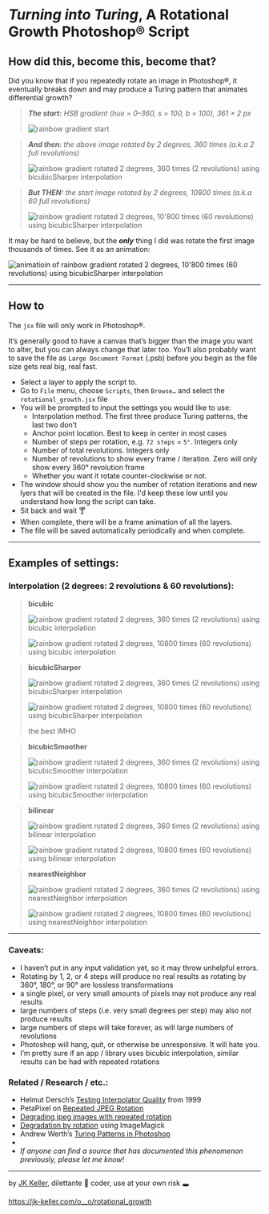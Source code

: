 # *Turning into Turing*, A Rotational Growth Photoshop® Script

## How did this, become this, become that?

Did you know that if you repeatedly rotate an image in Photoshop®, it eventually breaks down and may produce a Turing pattern that animates differential growth?

> ***The start:** HSB gradient (hue = 0–360, s = 100, b = 100), 361 × 2 px*
> 
> ![rainbow gradient start](zzz--example_images/hsb_361x2_rainbow-start.png)

> ***And then:** the above image rotated by 2 degrees, 360 times (a.k.a 2 full revolutions)*
> 
> ![rainbow gradient rotated 2 degrees, 360 times (2 revolutions) using bicubicSharper interpolation](zzz--example_images/hsb_361x2_rainbow-2deg-2rev-bicubicsharper.png)

> ***But THEN:** the start image rotated by 2 degrees, 10800 times (a.k.a 60 full revolutions)*
> 
> ![rainbow gradient rotated 2 degrees, 10'800 times (60 revolutions) using bicubicSharper interpolation](zzz--example_images/hsb_361x2_rainbow-2deg-60rev-bicubicsharper.png)

It may be hard to believe, but the ***only*** thing I did was rotate the first image thousands of times. See it as an animation:

![animatioin of rainbow gradient rotated 2 degrees, 10'800 times (60 revolutions) using bicubicSharper interpolation](zzz--example_images/hsb_361x2_rainbow-2deg-60rev-bicubicsharper-reduced.gif)

---

## How to

The `jsx` file will only work in Photoshop®.

It’s generally good to have a canvas that’s bigger than the image you want to alter, but you can always change that later too. You’ll also probably want to save the file as `Large Document Format` (.psb) before you begin as the file size gets real big, real fast.

- Select a layer to apply the script to.
- Go to `File` menu, choose `Scripts`, then `Browse…` and select the `rotational_growth.jsx` file
- You will be prompted to input the settings you would like to use:
    - Interpolation method. The first three produce Turing patterns, the last two don’t
    - Anchor point location. Best to keep in center in most cases
    - Number of steps per rotation, e.g. `72 steps` = `5°`. Integers only
    - Number of total revolutions. Integers only
    - Number of revolutions to show every frame / iteration. Zero will only show every 360° revolution frame
    - Whether you want it rotate counter-clockwise or not.
- The window should show you the number of rotation iterations and new lyers that will be created in the file. I'd keep these low until you understand how long the script can take.
- Sit back and wait 🍸
- When complete, there will be a frame animation of all the layers.
- The file will be saved automatically periodically and when complete.

---

## Examples of settings:

### Interpolation (2 degrees: 2 revolutions & 60 revolutions):

> **bicubic**
>
> ![rainbow gradient rotated 2 degrees, 360 times (2 revolutions) using bicubic interpolation](zzz--example_images/hsb_361x2_rainbow-2deg-2rev-bicubic.png)
>
> ![rainbow gradient rotated 2 degrees, 10800 times (60 revolutions) using bicubic interpolation](zzz--example_images/hsb_361x2_rainbow-2deg-60rev-bicubic.png)

> **bicubicSharper**
>
> ![rainbow gradient rotated 2 degrees, 360 times (2 revolutions) using bicubicSharper interpolation](zzz--example_images/hsb_361x2_rainbow-2deg-2rev-bicubicsharper.png)
>
> ![rainbow gradient rotated 2 degrees, 10800 times (60 revolutions) using bicubicSharper interpolation](zzz--example_images/hsb_361x2_rainbow-2deg-60rev-bicubicsharper.png)
>
> the best IMHO

> **bicubicSmoother**
>
> ![rainbow gradient rotated 2 degrees, 360 times (2 revolutions) using bicubicSmoother interpolation](zzz--example_images/hsb_361x2_rainbow-2deg-2rev-bicubicsmoother.png)
>
> ![rainbow gradient rotated 2 degrees, 10800 times (60 revolutions) using bicubicSmoother interpolation](zzz--example_images/hsb_361x2_rainbow-2deg-60rev-bicubicsmoother.png)

> **bilinear**
>
> ![rainbow gradient rotated 2 degrees, 360 times (2 revolutions) using bilinear interpolation](zzz--example_images/hsb_361x2_rainbow-2deg-2rev-bilinear.png)
>
> ![rainbow gradient rotated 2 degrees, 10800 times (60 revolutions) using bilinear interpolation](zzz--example_images/hsb_361x2_rainbow-2deg-60rev-bilinear.png)

> **nearestNeighbor**
>
> ![rainbow gradient rotated 2 degrees, 360 times (2 revolutions) using nearestNeighbor interpolation](zzz--example_images/hsb_361x2_rainbow-2deg-2rev-nearestneighbor.png)
>
> ![rainbow gradient rotated 2 degrees, 10800 times (60 revolutions) using nearestNeighbor interpolation](zzz--example_images/hsb_361x2_rainbow-2deg-60rev-nearestneighbor.png)

---

### Caveats:

- I haven’t put in any input validation yet, so it may throw unhelpful errors.
- Rotating by 1, 2, or 4 steps will produce no real results as rotating by 360°, 180°, or 90° are lossless transformations
- a single pixel, or very small amounts of pixels may not produce any real results
- large numbers of steps (i.e. very small degrees per step) may also not produce results
- large numbers of steps will take forever, as will large numbers of revolutions
- Photoshop will hang, quit, or otherwise be unresponsive. It will hate you.
- I’m pretty sure if an app / library uses bicubic interpolation, similar results can be had with repeated rotations

### Related / Research / etc.:

- Helmut Dersch’s [Testing Interpolator Quality](https://www.panotools.org/dersch/interpolator/interpolator.html) from 1999
- PetaPixel on [Repeated JPEG Rotation](https://petapixel.com/2012/08/14/why-you-should-always-rotate-original-jpeg-photos-losslessly/)
- [Degrading jpeg images with repeated rotation](https://oioiiooixiii.blogspot.com/2019/08/degrading-jpeg-images-with-repeated.html)
- [Degradation by rotation](https://www.youtube.com/watch?v=YpT1pMgedcc) using ImageMagick
- Andrew Werth’s [Turing Patterns in Photoshop](https://archive.bridgesmathart.org/2015/bridges2015-459.pdf)
-
- *If anyone can find a source that has documented this phenomenon previously, please let me know!*

---

by [JK Keller](https://jk-keller.com), dilettante 🔮 coder, use at your own risk 🕳

https://jk-keller.com/o__o/rotational_growth
